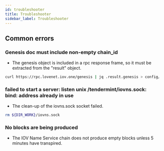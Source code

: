 ```yaml
---
id: troubleshooter
title: Troubleshooter
sidebar_label: Troubleshooter
---
```


## Common errors

### Genesis doc must include non-empty chain_id

- The genesis object is included in a rpc response frame, so it must be extracted from the "result" object.

```sh
curl https://rpc.lovenet.iov.one/genesis | jq .result.genesis > config/genesis.json
```

### failed to start a server: listen unix /tendermint/iovns.sock: bind: address already in use

- The clean-up of the iovns.sock socket failed.

```sh
rm ${DIR_WORK}/iovns.sock
```

### No blocks are being produced

- The IOV Name Service chain does not produce empty blocks unless 5 minutes have transpired.
